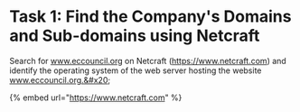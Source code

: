 # Task 1: Find the Company's Domains and Sub-domains using Netcraft

Search for www.eccouncil.org on Netcraft (https://www.netcraft.com) and identify the operating system of the web server hosting the website www.eccouncil.org.&#x20;

{% embed url="https://www.netcraft.com" %}

